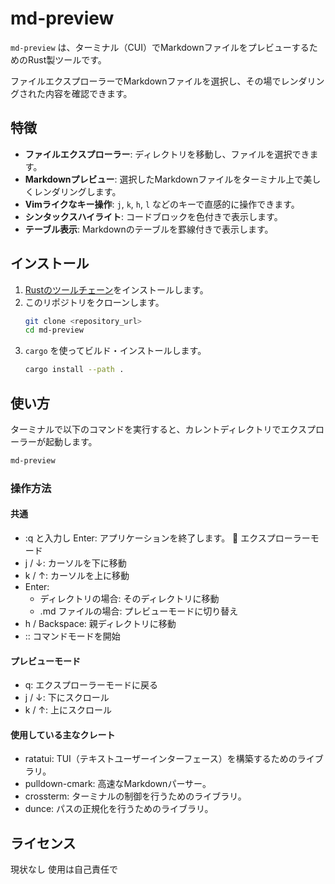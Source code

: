 # md-preview

`md-preview` は、ターミナル（CUI）でMarkdownファイルをプレビューするためのRust製ツールです。

ファイルエクスプローラーでMarkdownファイルを選択し、その場でレンダリングされた内容を確認できます。

## 特徴

-   **ファイルエクスプローラー**: ディレクトリを移動し、ファイルを選択できます。
-   **Markdownプレビュー**: 選択したMarkdownファイルをターミナル上で美しくレンダリングします。
-   **Vimライクなキー操作**: `j`, `k`, `h`, `l` などのキーで直感的に操作できます。
-   **シンタックスハイライト**: コードブロックを色付きで表示します。
-   **テーブル表示**: Markdownのテーブルを罫線付きで表示します。

## インストール

1.  [Rustのツールチェーン](https://www.rust-lang.org/tools/install)をインストールします。
2.  このリポジトリをクローンします。
    ```bash
    git clone <repository_url>
    cd md-preview
    ```
3.  `cargo` を使ってビルド・インストールします。
    ```bash
    cargo install --path .
    ```

## 使い方

ターミナルで以下のコマンドを実行すると、カレントディレクトリでエクスプローラーが起動します。

```bash
md-preview
```

### 操作方法
#### 共通
 * :q と入力し Enter: アプリケーションを終了します。
📂 エクスプローラーモード
 * j / ↓: カーソルを下に移動
 * k / ↑: カーソルを上に移動
 * Enter:
   * ディレクトリの場合: そのディレクトリに移動
   * .md ファイルの場合: プレビューモードに切り替え
 * h / Backspace: 親ディレクトリに移動
 * :: コマンドモードを開始

#### プレビューモード
 * q: エクスプローラーモードに戻る
 * j / ↓: 下にスクロール
 * k / ↑: 上にスクロール

#### 使用している主なクレート
 * ratatui: TUI（テキストユーザーインターフェース）を構築するためのライブラリ。
 * pulldown-cmark: 高速なMarkdownパーサー。
 * crossterm: ターミナルの制御を行うためのライブラリ。
 * dunce: パスの正規化を行うためのライブラリ。

## ライセンス
現状なし
使用は自己責任で